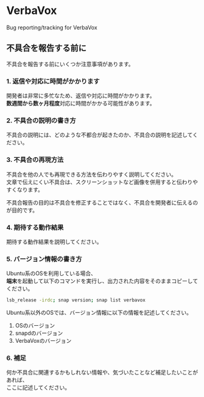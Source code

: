 # VerbaVox
Bug reporting/tracking for VerbaVox


## 不具合を報告する前に
不具合を報告する前にいくつか注意事項があります。

### 1. 返信や対応に時間がかかります
開発者は非常に多忙なため、返信や対応に時間がかかります。  
**数週間から数ヶ月程度**対応に時間がかかる可能性があります。

### 2. 不具合の説明の書き方
不具合の説明には、どのような不都合が起きたのか、不具合の説明を記述してください。

### 3. 不具合の再現方法
不具合を他の人でも再現できる方法を伝わりやすく説明してください。  
文章で伝えにくい不具合は、スクリーンショットなど画像を併用すると伝わりやすくなります。

不具合報告の目的は不具合を修正することではなく、不具合を開発者に伝えるのが目的です。

### 4. 期待する動作結果
期待する動作結果を説明してください。

### 5. バージョン情報の書き方
Ubuntu系のOSを利用している場合、  
**端末**を起動して以下のコマンドを実行し、出力された内容をそのままコピーしてください。

```bash
lsb_release -irdc; snap version; snap list verbavox
```

Ubuntu系以外のOSでは、バージョン情報に以下の情報を記述してください。

1. OSのバージョン
2. snapdのバージョン
3. VerbaVoxのバージョン

### 6. 補足
何か不具合に関連するかもしれない情報や、気づいたことなど補足したいことがあれば、  
ここに記述してください。

